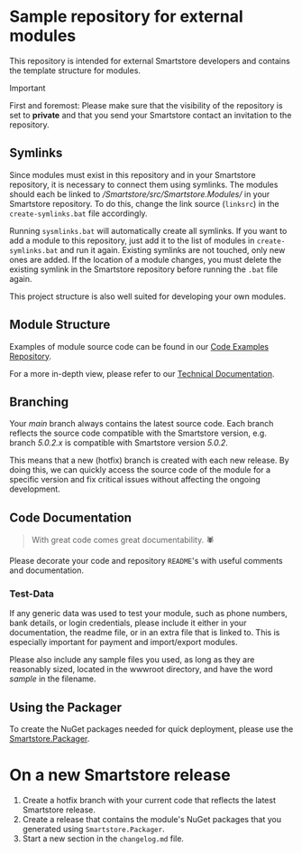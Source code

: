 # Sample repository for external modules

This repository is intended for external Smartstore developers and contains the template structure for modules.

> [!IMPORTANT]
> First and foremost: Please make sure that the visibility of the repository is set to **private** and that you send your Smartstore contact an invitation to the repository.

## Symlinks

Since modules must exist in this repository and in your Smartstore repository, it is necessary to connect them using symlinks.
The modules should each be linked to _/Smartstore/src/Smartstore.Modules/_ in your Smartstore repository.
To do this, change the link source (`linksrc`) in the `create-symlinks.bat` file accordingly.

Running `sysmlinks.bat` will automatically create all symlinks. If you want to add a module to this repository, just add it to the list of modules in `create-symlinks.bat` and run it again. Existing symlinks are not touched, only new ones are added. If the location of a module changes, you must delete the existing symlink in the Smartstore repository before running the `.bat` file again.

This project structure is also well suited for developing your own modules.

## Module Structure

Examples of module source code can be found in our [Code Examples Repository](https://github.com/smartstore/dev-docs-code-examples).

For a more in-depth view, please refer to our [Technical Documentation](https://smartstore.gitbook.io/developer-guide/compose/modules/getting-started-with-modules).

## Branching

Your _main_ branch always contains the latest source code.
Each branch reflects the source code compatible with the Smartstore version, e.g. branch _5.0.2.x_ is compatible with Smartstore version _5.0.2_.

This means that a new (hotfix) branch is created with each new release.
By doing this, we can quickly access the source code of the module for a specific version and fix critical issues without affecting the ongoing development.

## Code Documentation

> With great code comes great documentability. :spider:

Please decorate your code and repository `README`'s with useful comments and documentation.

### Test-Data

If any generic data was used to test your module, such as phone numbers, bank details, or login credentials, please include it either in your documentation, the readme file, or in an extra file that is linked to.
This is especially important for payment and import/export modules.

Please also include any sample files you used, as long as they are reasonably sized, located in the wwwroot directory, and have the word *sample* in the filename.

## Using the Packager

To create the NuGet packages needed for quick deployment, please use the [Smartstore.Packager](https://smartstore.gitbook.io/developer-guide/compose/modules/deploying-modules#packager).

# On a new Smartstore release

1. Create a hotfix branch with your current code that reflects the latest Smartstore release.
2. Create a release that contains the module's NuGet packages that you generated using `Smartstore.Packager`.
3. Start a new section in the `changelog.md` file.
